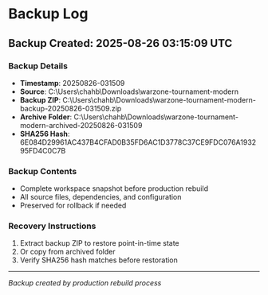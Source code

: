 # Backup Log

## Backup Created: 2025-08-26 03:15:09 UTC

### Backup Details
- **Timestamp**: 20250826-031509
- **Source**: C:\Users\chahb\Downloads\warzone-tournament-modern
- **Backup ZIP**: C:\Users\chahb\Downloads\warzone-tournament-modern-backup-20250826-031509.zip
- **Archive Folder**: C:\Users\chahb\Downloads\warzone-tournament-modern-archived-20250826-031509
- **SHA256 Hash**: 6E084D29961AC437B4CFAD0B35FD6AC1D3778C37CE9FDC076A193295FD4C0C7B

### Backup Contents
- Complete workspace snapshot before production rebuild
- All source files, dependencies, and configuration
- Preserved for rollback if needed

### Recovery Instructions
1. Extract backup ZIP to restore point-in-time state
2. Or copy from archived folder
3. Verify SHA256 hash matches before restoration

---
*Backup created by production rebuild process*
